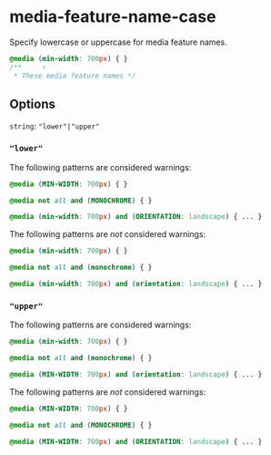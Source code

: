 # media-feature-name-case

Specify lowercase or uppercase for media feature names.

```css
@media (min-width: 700px) { }
/**     ↑
 * These media feature names */
```

## Options

`string`: `"lower"|"upper"`

### `"lower"`

The following patterns are considered warnings:

```css
@media (MIN-WIDTH: 700px) { }
```

```css
@media not all and (MONOCHROME) { }
```

```css
@media (min-width: 700px) and (ORIENTATION: landscape) { ... }
```

The following patterns are *not* considered warnings:

```css
@media (min-width: 700px) { }
```

```css
@media not all and (monochrome) { }
```

```css
@media (min-width: 700px) and (orientation: landscape) { ... }
```

### `"upper"`

The following patterns are considered warnings:

```css
@media (min-width: 700px) { }
```

```css
@media not all and (monochrome) { }
```

```css
@media (MIN-WIDTH: 700px) and (orientation: landscape) { ... }
```

The following patterns are *not* considered warnings:

```css
@media (MIN-WIDTH: 700px) { }
```

```css
@media not all and (MONOCHROME) { }
```

```css
@media (MIN-WIDTH: 700px) and (ORIENTATION: landscape) { ... }
```
